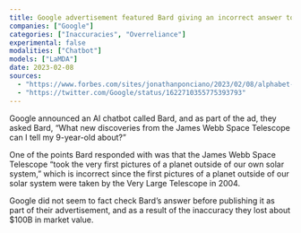 ```yaml
---
title: Google advertisement featured Bard giving an incorrect answer to a question about space, something the company seemingly forgot to fact-check
companies: ["Google"]
categories: ["Inaccuracies", "Overreliance"]
experimental: false
modalities: ["Chatbot"]
models: ["LaMDA"]
date: 2023-02-08
sources:
  - "https://www.forbes.com/sites/jonathanponciano/2023/02/08/alphabet-google-stock-plunge-erases-100-billion-after-new-ai-chatbot-gives-wrong-answer-in-ad"
  - "https://twitter.com/Google/status/1622710355775393793"
---
```


Google announced an AI chatbot called Bard, and as part of the ad, they asked Bard, “What new discoveries from the James Webb Space Telescope can I tell my 9-year-old about?”

One of the points Bard responded with was that the James Webb Space Telescope “took the very first pictures of a planet outside of our own solar system,” which is incorrect since the first pictures of a planet outside of our solar system were taken by the Very Large Telescope in 2004.

Google did not seem to fact check Bard’s answer before publishing it as part of their advertisement, and as a result of the inaccuracy they lost about $100B in market value.
